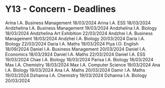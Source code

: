 # Y13 - Concern - Deadlines

Arina	    I.A. Business Management	    18/03/2024
Arina	    I.A. ESS	                    18/03/2024
Andzhelina	I.A. Business Management	    19/03/2024
Andzhelina  I.A. Biology	                18/03/2024
Andzhelina  Art Exhibition	                22/03/2024
Andzhei	    I.A. Business Management	    18/03/2024
Andzhei	    I.A. Biology	                20/03/2024
Daria	    I.A. Biology	                22/03/2024
Daria	    I.A. Maths	                    19/03/2024
Piya	    I.O. English	                18/09/2024
Daniel	    I.A. Business Management        20/03/2024
Daniel	    I.A. Economics	                18/03/2924
Daniel	    I.A. Maths	                    22/03/2024
Daniel	    I.A. ESS	                    19/03/2024
Chae	    I.A. Biology	                18/03/2024
Parisa	    I.A. Biology	                18/03/2024
Max	        I.A. Chemistry	                18/03/2024
Max	        I.A. Computer Science	        19/03/2024
Ana	        I.A. Biology	                19/03/2024
Ana	        I.A. Maths	                    20/03/2024
Damir	    I.A. Maths	                    19/03/2024
Dzhanna	    I.A. Chemistry	                19/03/2024
Dzhanna	    I.A. Biology	                20/03/2024

